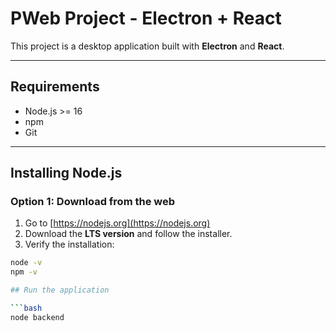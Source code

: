 # PWeb Project - Electron + React

This project is a desktop application built with **Electron** and **React**.

---

## Requirements

- Node.js >= 16
- npm
- Git

---

## Installing Node.js

### Option 1: Download from the web
1. Go to [https://nodejs.org](https://nodejs.org)
2. Download the **LTS version** and follow the installer.
3. Verify the installation:

```bash
node -v
npm -v

## Run the application

```bash
node backend
